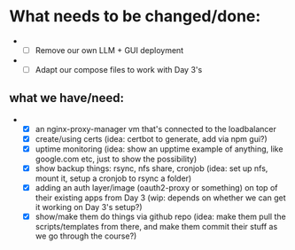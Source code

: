 # What needs to be changed/done:

- - [ ] Remove our own LLM + GUI deployment
- - [ ] Adapt our compose files to work with Day 3's

## what we have/need:

- - [x] an nginx-proxy-manager vm that's connected to the loadbalancer
  - [x] create/using certs (idea: certbot to generate, add via npm gui?)
  - [x] uptime monitoring (idea: show an upptime example of anything, like google.com etc, just to show the possibility)
  - [x] show backup things: rsync, nfs share, cronjob (idea: set up nfs, mount it, setup a cronjob to rsync a folder)
  - [x] adding an auth layer/image (oauth2-proxy or something) on top of their existing apps from Day 3 (wip: depends on whether we can get it working on Day 3's setup?)
  - [x] show/make them do things via github repo (idea: make them pull the scripts/templates from there, and make them commit their stuff as we go through the course?)
